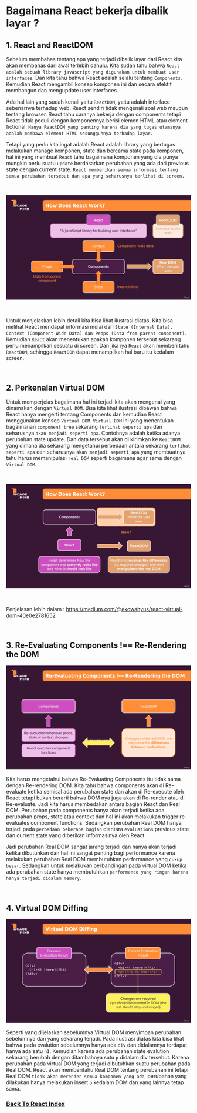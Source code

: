 # Bagaimana React bekerja dibalik layar ?

## 1. React and ReactDOM

Sebelum membahas tentang apa yang terjadi dibalik layar dari React kita akan membahas dari awal terlebih dahulu. Kita sudah tahu bahwa `React adalah sebuah library javascript yang digunakan untuk membuat user interfaces`. Dan kita tahu bahwa React adalah selalu tentang `Components`. Kemudian React mengambil konsep komponen ini dan secara efektif membangun dan mengupdate user interfaces.

Ada hal lain yang sudah kenali yaitu `ReactDOM`, yaitu adalah interface sebenarnya terhadap web. React sendiri tidak mengenali soal web maupun tentang browser. React tahu caranya bekerja dengan components tetapi React tidak peduli dengan komponennya berisi elemen HTML atau element fictional. `Hanya ReactDOM yang penting karena dia yang tugas utamanya adalah membawa element HTML sesungguhnya terhadap layar.`

Tetapi yang perlu kita ingat adalah React adalah library yang bertugas melakukan manage komponen, state dan bercama state pada komponen, hal ini yang membuat `React` tahu bagaimana komponen yang dia punya mungkin perlu suatu `update` berdasarkan perubahan yang ada dari previous state dengan current state. `React memberikan semua informasi tentang semua perubahan tersebut dan apa yang seharusnya terlihat di screen.`

</br>

![React Behind The Scene](../../images/react-behind-the-scene.png)

</br>

Untuk menjelaskan lebih detail kita bisa lihat ilustrasi diatas. Kita bisa melihat React mendapat informasi mulai dari `State (Internal Data), Context (Component Wide Data) dan Props (Data from parent component)`. Kemudian `React` akan menentukan apakah komponen tersebut sekarang perlu menampilkan sesuatu di screen. Dan jika iya `React` akan memberi tahu `ReactDOM`, sehingga `ReactDOM` dapat menampilkan hal baru itu kedalam screen.

</br>

## 2. Perkenalan Virtual DOM

Untuk memperjelas bagaimana hal ini terjadi kita akan mengenal yang dinamakan dengan `Virtual DOM`. Bisa kita lihat ilustrasi dibawah bahwa React hanya mengerti tentang Components dan kemudian React menggunakan konsep `Virtual DOM`. `Virtual DOM` ini yang menentukan bagaimanan `component tree` sekarang `terlihat seperti apa` dan seharusnya `akan menjadi seperti apa`. Contohnya adalah ketika adanya perubahan state update. Dan data tersebut akan di kirimkan ke `ReactDOM` yang dimana dia sekarang mengetahui perbedaan antara sekarang `terlihat seperti apa` dan seharusnya `akan menjadi seperti apa` yang membuatnya tahu harus memanipulasi `real DOM` seperti bagaimana agar sama dengan `Virtual DOM`.

</br>

![React Tell DOM](../../images/react-tell-react-dom.png)

</br>

Penjelasan lebih dalam : https://medium.com/@ekowahyus/react-virtual-dom-40e0e2781652

</br>

## 3. Re-Evaluating Components !== Re-Rendering the DOM

![Re-Evaluating Components !== Re-Rendering the DOM](../../images/re-evaluating-components-vs-re-rendering-the-dom.png)

Kita harus mengetahui bahwa Re-Evaluating Components itu tidak sama dengan Re-rendering DOM. Kita tahu bahwa components akan di Re-evaluate ketika semisal ada perubahan state dan akan di Re-execute oleh React tetapi bukan berarti bahwa DOM nya juga akan di Re-render atau di Re-evaluate. Jadi kita harus membedakan antara bagian React dan Real DOM. Perubahan pada components hanya akan terjadi ketika ada perubahan props, state atau context dan hal ini akan melakukan trigger re-evaluates component functions. Sedangkan perubahan Real DOM hanya terjadi pada `perbedaan beberapa bagian` diantara `evaluations` previous state dan current state yang diberikan informasinya oleh React.

Jadi perubahan Real DOM sangat jarang terjadi dan hanya akan terjadi ketika dibutuhkan dan hal ini sangat penting bagi performance karena melakukan perubahan Real DOM membutuhkan performance yang `cukup besar`. Sedangkan untuk melakukan perbandingan pada virtual DOM ketika ada perubahan state hanya membutuhkan `performance yang ringan karena hanya terjadi didalam memory`.

</br>

## 4. Virtual DOM Diffing

![Virtual DOM Diffing](../../images/virtual-dom-diffing.png)

Seperti yang dijelaskan sebelumnya Virtual DOM menyimpan perubahan sebelumnya dan yang sekarang terjadi. Pada ilustrasi diatas kita bisa lihat bahwa pada evalution sebelumnya hanya ada `div` dan didalamnya terdapat hanya ada satu `h1`. Kemudian karena ada perubahan state evalution sekarang berubah dengan ditambahnya satu `p` didalam div tersebut. Karena perubahan pada virtual DOM yang terjadi dibutuhkan suatu perubahan pada Real DOM. React akan memberitahu Real DOM tentang perubahan ini tetapi Real DOM `tidak akan merender semua komponen yang ada`, perubahan yang dilakukan hanya melakukan insert `p` kedalam DOM dan yang lainnya tetap sama.

### [Back To React Index](../../README.md)
